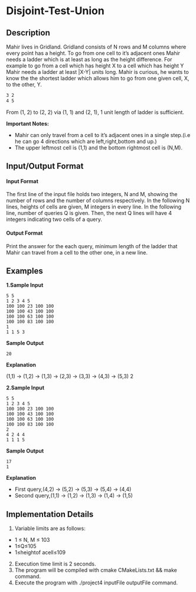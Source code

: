 # Disjoint-Test-Union
## Description
Mahir lives in Gridland. Gridland consists of N rows and M columns where every point has a height. To go from one cell to it’s adjacent ones Mahir needs a ladder which is at least as long as the height difference. For example to go from a cell which has height X to a cell which has height Y Mahir needs a ladder at least |X-Y| units long. Mahir is curious, he wants to know the the shortest ladder which allows him to go from one given cell, X, to the other, Y.
```bash
3 2
4 5
```


From (1, 2) to (2, 2) via (1, 1) and (2, 1), 1 unit length of ladder is sufficient. 

**Important Notes:**

- Mahir can only travel from a cell to it’s adjacent ones in a single step.(i.e he can go 4 directions which are left,right,bottom and up.)
- The upper leftmost cell is (1,1) and the bottom rightmost cell is (N,M).


## Input/Output Format 
#### Input Format
The first line of the input file holds two integers, N and M, showing the number of rows and the number of columns respectively.
In the following N lines, heights of cells are given, M integers in every line. In the following line, number of queries Q is given.
Then, the next Q lines will have 4 integers indicating two cells of a query.
#### Output Format
Print the answer for the each query, minimum length of the ladder that Mahir can travel from a cell to the other one, in a new line.
## Examples 
**1.Sample Input**
```
5 5
1 2 3 4 5
100 100 23 100 100 
100 100 43 100 100
100 100 63 100 100 
100 100 83 100 100
1
1 1 5 3
```

**Sample Output**
```
20
```
**Explanation**

(1,1) → (1,2) → (1,3) → (2,3) → (3,3) → (4,3) → (5,3)
2

**2.Sample Input**
```
5 5
1 2 3 4 5
100 100 23 100 100 
100 100 43 100 100
100 100 63 100 100 
100 100 83 100 100
2
4 2 4 4
1 1 1 5
```

**Sample Output**
```
17 
1
```

**Explanation**
- First query,(4,2) → (5,2) → (5,3) → (5,4) → (4,4)
- Second query,(1,1) → (1,2) → (1,3) → (1,4) → (1,5)

## Implementation Details
1. Variable limits are as follows:
- 1 ≤ N, M ≤ 103
- 1≤Q≤105
- 1≤heightof acell≤109
2. Execution time limit is 2 seconds.
3. The program will be compiled with cmake CMakeLists.txt && make command.
4. Execute the program with ./project4 inputFile outputFile command.
